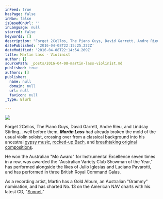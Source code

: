 ```yaml
---
inFeed: true
hasPage: false
inNav: false
isBasedOnUrl: ''
inLanguage: null
starred: false
keywords: []
description: "Forget 2Cellos, The Piano Guys, David Garrett, Andre Rieu, and Lindsay Stirling... well before them,\_Martin Lass had\nalready broken the mold of the usual violin soloist, crossing over from a classical\nbackground into his ancestral gypsy music,\_rocked-up Bach, and breathtaking original\ncompositions."
datePublished: '2016-04-08T22:15:25.222Z'
dateModified: '2016-04-08T22:14:54.209Z'
title: Martin Lass - Violinist
author: []
sourcePath: _posts/2016-04-08-martin-lass-violinist.md
published: true
authors: []
publisher:
  name: null
  domain: null
  url: null
  favicon: null
_type: Blurb

---
```

[][0]
![](https://the-grid-user-content.s3-us-west-2.amazonaws.com/5f56410f-7848-41a0-b328-a95779fc98fa.jpg)

Forget 2Cellos, The Piano Guys, David Garrett, Andre Rieu, and Lindsay Stirling... well before them, _**Martin Lass**_ had
already broken the mold of the usual violin soloist, crossing over from a classical
background into his ancestral [][1][gypsy music][2], [rocked-up Bach][3], and [breathtaking original
compositions][4].

He won the
Australian "Mo Award" for Instrumental Excellence seven times in a row, was
awarded the "Australian Variety Club Showman of the Year," has performed alongside the likes of Julio
Iglesias and Luciano Pavarotti, and has performed in three British Royal Command Galas.

As a recording artist, Martin has a Gold Album,
an Australian "Grammy" nomination, and has charted No. 13 on the American NAV
charts with his latest CD, "[Sonnet][5]."

[0]: https://s3.amazonaws.com/Syntaxxx/bigger-picture.mp3
[1]: href
[2]: https://itunes.apple.com/us/album/the-gypsy-fiddler/id18950712
[3]: https://itunes.apple.com/us/album/bach-to-the-future/id270518221
[4]: https://itunes.apple.com/us/album/sonnet/id4656278
[5]: https://itunes.apple.com/us/artist/martin-lass/id4381075